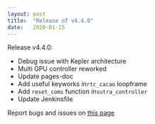 ```yaml
---
layout: post
title:  "Release of v4.4.0"
date:   2020-01-15
---
```


Release v4.4.0:

 * Debug issue with Kepler architecture
 * Multi GPU controller reworked
 * Update pages-doc
 * Add useful keyworks in```rtc_cacao``` loopframe
 * Add ```reset_coms``` function in```sutra_controller```
 * Update Jenkinsfile

Report bugs and issues on [this page](https://github.com/ANR-COMPASS/shesha/issues)
